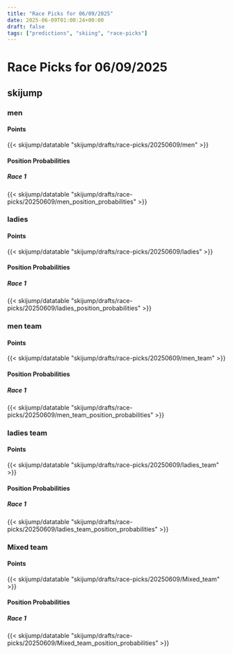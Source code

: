 ```yaml
---
title: "Race Picks for 06/09/2025"
date: 2025-06-09T01:00:24+00:00
draft: false
tags: ["predictions", "skiing", "race-picks"]
---
```


# Race Picks for 06/09/2025

## skijump

### men

#### Points

{{< skijump/datatable "skijump/drafts/race-picks/20250609/men" >}}

#### Position Probabilities

##### Race 1

{{< skijump/datatable "skijump/drafts/race-picks/20250609/men_position_probabilities" >}}

### ladies

#### Points

{{< skijump/datatable "skijump/drafts/race-picks/20250609/ladies" >}}

#### Position Probabilities

##### Race 1

{{< skijump/datatable "skijump/drafts/race-picks/20250609/ladies_position_probabilities" >}}

### men team

#### Points

{{< skijump/datatable "skijump/drafts/race-picks/20250609/men_team" >}}

#### Position Probabilities

##### Race 1

{{< skijump/datatable "skijump/drafts/race-picks/20250609/men_team_position_probabilities" >}}

### ladies team

#### Points

{{< skijump/datatable "skijump/drafts/race-picks/20250609/ladies_team" >}}

#### Position Probabilities

##### Race 1

{{< skijump/datatable "skijump/drafts/race-picks/20250609/ladies_team_position_probabilities" >}}

### Mixed team

#### Points

{{< skijump/datatable "skijump/drafts/race-picks/20250609/Mixed_team" >}}

#### Position Probabilities

##### Race 1

{{< skijump/datatable "skijump/drafts/race-picks/20250609/Mixed_team_position_probabilities" >}}

